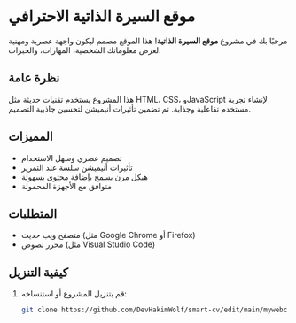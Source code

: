 # موقع السيرة الذاتية الاحترافي

مرحبًا بك في مشروع **موقع السيرة الذاتية**! هذا الموقع مصمم ليكون واجهة عصرية ومهنية لعرض معلوماتك الشخصية، المهارات، والخبرات.

## نظرة عامة
هذا المشروع يستخدم تقنيات حديثة مثل HTML، CSS، وJavaScript لإنشاء تجربة مستخدم تفاعلية وجذابة. تم تضمين تأثيرات أنيميشن لتحسين جاذبية التصميم.

## المميزات
- تصميم عصري وسهل الاستخدام
- تأثيرات أنيميشن سلسة عند التمرير
- هيكل مرن يسمح بإضافة محتوى بسهولة
- متوافق مع الأجهزة المحمولة

## المتطلبات
- متصفح ويب حديث (مثل Google Chrome أو Firefox)
- محرر نصوص (مثل Visual Studio Code)

## كيفية التنزيل
1. قم بتنزيل المشروع أو استنساخه:
   ```bash 
   git clone https://github.com/DevHakimWolf/smart-cv/edit/main/mywebcv-master
